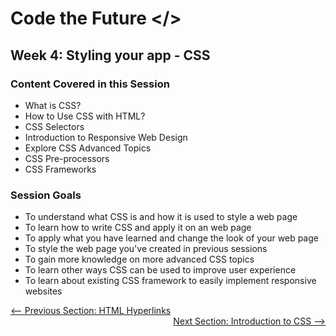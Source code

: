 # Code the Future </>

## Week 4: Styling your app - CSS

### Content Covered in this Session

- What is CSS?
- How to Use CSS with HTML?
- CSS Selectors
- Introduction to Responsive Web Design
- Explore CSS Advanced Topics
- CSS Pre-processors
- CSS Frameworks

### Session Goals

- To understand what CSS is and how it is used to style a web page
- To learn how to write CSS and apply it on an web page
- To apply what you have learned and change the look of your web page
- To style the web page you've created in previous sessions
- To gain more knowledge on more advanced CSS topics
- To learn other ways CSS can be used to improve user experience
- To learn about existing CSS framework to easily implement responsive websites

<div style="width: 100%">
<a href='../week-3/html_hyperlinks.md'><-- Previous Section: HTML Hyperlinks</a>
<div align="right"><a href='introduction_to_css.md'>Next Section: Introduction to CSS --></a></div>
</div>
